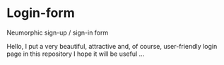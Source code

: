 # Login-form
Neumorphic sign-up / sign-in form


Hello, I put a very beautiful, attractive and, of course, user-friendly login page in this repository
I hope it will be useful ...
